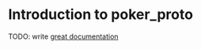 # Introduction to poker_proto

TODO: write [great documentation](http://jacobian.org/writing/what-to-write/)
